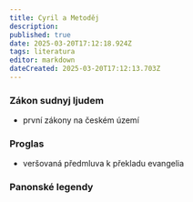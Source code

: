 ```yaml
---
title: Cyril a Metoděj
description: 
published: true
date: 2025-03-20T17:12:18.924Z
tags: literatura
editor: markdown
dateCreated: 2025-03-20T17:12:13.703Z
---
```


### Zákon sudnyj ljudem
- první zákony na českém území

### Proglas
- veršovaná předmluva k překladu evangelia

### Panonské legendy